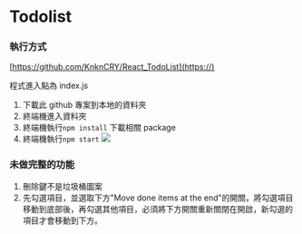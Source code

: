 # Todolist

### 執行方式

[https://github.com/KnknCRY/React_TodoList](https://)

程式進入點為 index.js

1. 下載此 github 專案到本地的資料夾
2. 終端機進入資料夾
3. 終端機執行`npm install` 下載相關 package
4. 終端機執行`npm start`
   ![](https://i.imgur.com/SX6Cgvc.png)

### 未做完整的功能

1. 刪除鍵不是垃圾桶圖案
2. 先勾選項目，並選取下方"Move done items at the end"的開關，將勾選項目移動到底部後，再勾選其他項目，必須將下方開關重新關閉在開啟，新勾選的項目才會移動到下方。

